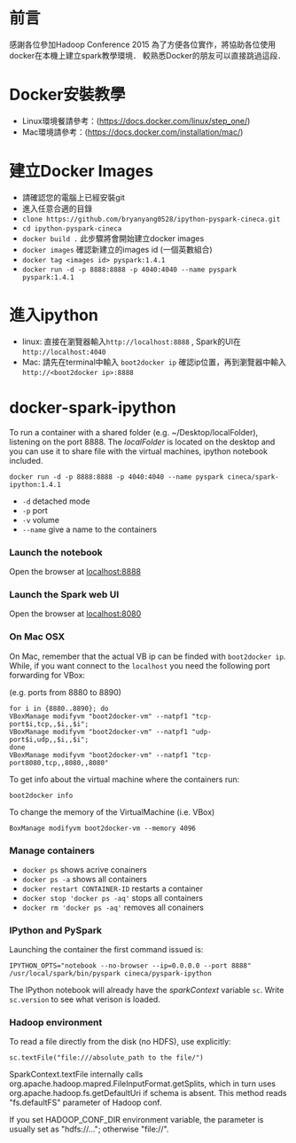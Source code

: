 # 前言

感謝各位參加Hadoop Conference 2015
為了方便各位實作，將協助各位使用docker在本機上建立spark教學環境．
較熟悉Docker的朋友可以直接跳過這段．

# Docker安裝教學

- Linux環境餐請參考：(https://docs.docker.com/linux/step_one/)
- Mac環境請參考：(https://docs.docker.com/installation/mac/)

# 建立Docker Images

- 請確認您的電腦上已經安裝git
- 進入任意合適的目錄
- `clone https://github.com/bryanyang0528/ipython-pyspark-cineca.git`
- `cd ipython-pyspark-cineca`
- `docker build .`  此步驟將會開始建立docker images
- `docker images`   確認新建立的images id (一個英數組合)
- `docker tag <images id> pyspark:1.4.1`
- `docker run -d -p 8888:8888 -p 4040:4040 --name pyspark pyspark:1.4.1`

# 進入ipython

- linux: 直接在瀏覽器輸入`http://localhost:8888` , Spark的UI在`http://localhost:4040`
- Mac: 請先在terminal中輸入 `boot2docker ip` 確認ip位置，再到瀏覽器中輸入`http://<boot2docker ip>:8888`

# docker-spark-ipython

To run a container with a shared folder (e.g. ~/Desktop/localFolder), listening on the port 8888.
The *localFolder* is located on the desktop and you can use it to share file with the virtual machines, ipython notebook included.

```
docker run -d -p 8888:8888 -p 4040:4040 --name pyspark cineca/spark-ipython:1.4.1
```

- `-d` detached mode
- `-p` port
- `-v` volume
- `--name` give a name to the containers

### Launch the notebook
Open the browser at [localhost:8888](localhost:8888)

### Launch the Spark web UI
Open the browser at [localhost:8080](localhost:8888)

### On Mac OSX
On Mac, remember that the actual VB ip can be finded with `boot2docker ip`.
While, if you want connect to the `localhost` you need the following port forwarding for VBox:

(e.g. ports from 8880 to 8890)
```
for i in {8880..8890}; do
VBoxManage modifyvm "boot2docker-vm" --natpf1 "tcp-port$i,tcp,,$i,,$i";
VBoxManage modifyvm "boot2docker-vm" --natpf1 "udp-port$i,udp,,$i,,$i";
done
VBoxManage modifyvm "boot2docker-vm" --natpf1 "tcp-port8080,tcp,,8080,,8080"
```

To get info about the virtual machine where the containers run:
```
boot2docker info
```
To change the memory of the VirtualMachine (i.e. VBox)
```
BoxManage modifyvm boot2docker-vm --memory 4096
```

### Manage containers
- `docker ps` shows acrive conainers
- `docker ps -a` shows all containers
- `docker restart CONTAINER-ID` restarts a container
- `docker stop 'docker ps -aq'` stops all containers
- `docker rm 'docker ps -aq'` removes all conainers

### IPython and PySpark
Launching the container the first command issued is:
```
IPYTHON_OPTS="notebook --no-browser --ip=0.0.0.0 --port 8888" /usr/local/spark/bin/pyspark cineca/pyspark-ipython
```
The IPython notebook will already have the *sparkContext* variable `sc`.
Write `sc.version` to see what verison is loaded.


### Hadoop environment
To read a file directly from the disk (no HDFS), 
use explicitly:
```
sc.textFile("file:///absolute_path to the file/")
```

SparkContext.textFile internally calls org.apache.hadoop.mapred.FileInputFormat.getSplits, which in turn uses org.apache.hadoop.fs.getDefaultUri if schema is absent.
This method reads "fs.defaultFS" parameter of Hadoop conf.

If you set HADOOP_CONF_DIR environment variable, the parameter is usually set as "hdfs://...";
otherwise "file://".
